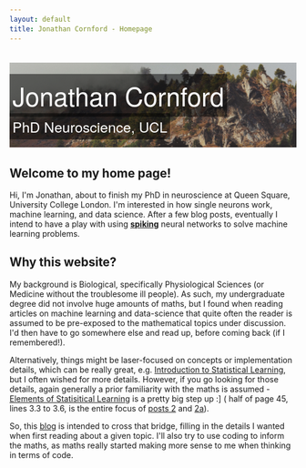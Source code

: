 ```yaml
---
layout: default
title: Jonathan Cornford - Homepage
---
```


<style>
.banner_image {
      padding-top: 20px;     
 }
 .image_container { 
   position: relative; 
   
   width: 100%; /* for IE 6 */
}
p span{
position: absolute;
   text-align:center;
   left: 0%;
   bottom:10%;
   color: white; 
   font:  25px  'HelveticaNeue-Light', 'Helvetica Neue Light','Helvetica Neue','Open Sans', 'Lora','Arial', 'Times New Roman'; 
   letter-spacing: 0px;  
   background: rgb(0, 0, 0); /* fallback color */
   background: rgba(0, 0, 0, 0.5);
   padding: 5px; 

}
 h1 { 
   position: absolute;
   text-align:center;
   
   left: 0%;
   bottom:25%;
   //width: 100%; 
}
 h1 span { 
   color: white; 
   font:  45px  'HelveticaNeue-Light', 'Helvetica Neue Light','Helvetica Neue','Open Sans', 'Lora','Arial', 'Times New Roman'; 
   letter-spacing: 0px;  
   background: rgb(0, 0, 0); /* fallback color */
   background: rgba(0, 0, 0, 0.5);
   padding: 5px; 
}
</style>

<div class="image_container">
<img class= "banner_image" src="img/color_cropped.jpg">
<h1><span>Jonathan Cornford </span></h1>
<p><span> PhD Neuroscience, UCL</span></p>

</div>

## Welcome to my home page!
Hi, I'm Jonathan, about to finish my PhD in neuroscience at Queen Square, University College London. I'm interested in how single neurons work, machine learning, and data science.
After a few blog posts, eventually I intend to have a play with using [**spiking**](Izhikevich_model/) neural networks to solve machine learning problems.
 
 

## Why this website?
My background is Biological, specifically Physiological Sciences (or Medicine without the troublesome ill people). As such, my undergraduate degree 
did not involve huge amounts of maths, but I found when reading articles on machine learning
 and data-science that quite often the reader is assumed to be pre-exposed to the mathematical topics under discussion. I'd then have to go somewhere else and read
 up, before coming back (if I remembered!).

 Alternatively, things might be laser-focused on concepts
 or implementation details, which can be really great, e.g. [Introduction to Statistical Learning](http://www-bcf.usc.edu/~gareth/ISL/), but I often
 wished for more details. However, if you go looking for those details, again generally a prior familiarity with the maths is assumed - [Elements of Statisitical Learning](https://statweb.stanford.edu/~tibs/ElemStatLearn/)
 is a pretty big step up :] ( half of page 45, lines 3.3 to 3.6, is the entire focus of [posts 2](2017-01-07-least-squares-for-dummies/) and [2a](2017-01-08-scalar-by-vector-derivatives-for-least-squares)). 
 
 
So, this [blog](/blog/) is intended to cross that bridge, filling in the details I wanted when first reading about a given topic. I'll also try to use coding to inform the maths, as maths really started making more sense to me when thinking in terms of code. 

<a href="{{ blog | prepend: site.baseurl }}">